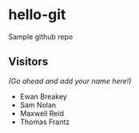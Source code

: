 # hello-git
Sample github repo

## Visitors
*(Go ahead and add your name here!)*
- Ewan Breakey
- Sam Nolan
- Maxwell Reid
- Thomas Frantz
